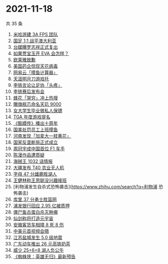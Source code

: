 # 2021-11-18

共 35 条

<!-- BEGIN ZHIHUSEARCH -->
<!-- 最后更新时间 Thu Nov 18 2021 21:18:47 GMT+0800 (China Standard Time) -->
1. [米哈游建 3A FPS 团队](https://www.zhihu.com/search?q=米哈游)
1. [国足 1:1 战平澳大利亚](https://www.zhihu.com/search?q=中国男足)
1. [台媒曝罗志祥正式复出](https://www.zhihu.com/search?q=罗志祥)
1. [如果贾宝玉开 EVA 会怎样？](https://www.zhihu.com/search?q=贾宝玉)
1. [欧莱雅致歉](https://www.zhihu.com/search?q=欧莱雅)
1. [美国药企惊现天花病毒](https://www.zhihu.com/search?q=天花)
1. [网易云「摸鱼计算器」](https://www.zhihu.com/search?q=摸鱼计算器)
1. [天涯明月刀游戏托](https://www.zhihu.com/search?q=天涯明月刀)
1. [李铁言论让足协「头疼」](https://www.zhihu.com/search?q=李铁)
1. [李铁赛后发布会](https://www.zhihu.com/search?q=李铁)
1. [蜂花「哭穷」冲上热搜](https://www.zhihu.com/search?q=蜂花)
1. [曝旗舰芯命名天玑 9000](https://www.zhihu.com/search?q=天玑9000)
1. [女大学生毕业做私人保镖](https://www.zhihu.com/search?q=女大学生保镖)
1. [TGA 年度游戏提名](https://www.zhihu.com/search?q=TGA)
1. [《甄嬛传》播出十周年](https://www.zhihu.com/search?q=甄嬛传十周年)
1. [国美处罚员工上班摸鱼](https://www.zhihu.com/search?q=国美)
1. [河南发现「加拿大一枝黄花」](https://www.zhihu.com/search?q=加拿大一枝黄花)
1. [国家反垄断局正式成立](https://www.zhihu.com/search?q=国家反垄断局)
1. [周冠宇成中国首位 F1 车手](https://www.zhihu.com/search?q=周冠宇)
1. [陈漫作品遭质疑](https://www.zhihu.com/search?q=陈漫)
1. [海贼王 1032 话情报](https://www.zhihu.com/search?q=海贼王)
1. [大疆发布 T40 农业无人机](https://www.zhihu.com/search?q=大疆T40)
1. [字母 47 分雄鹿胜湖人](https://www.zhihu.com/search?q=湖人)
1. [王健林称王思聪没兴趣接班](https://www.zhihu.com/search?q=王健林)
1. [利物浦发生自杀式恐怖袭击](https://www.zhihu.com/search?q=利物浦 恐怖袭击)
1. [库里 37 分勇士胜篮网](https://www.zhihu.com/search?q=勇士)
1. [浦发银行回应 2.95 亿被质押](https://www.zhihu.com/search?q=浦发银行)
1. [僵尸鱼古蛋白杀灭肿瘤](https://www.zhihu.com/search?q=僵尸鱼)
1. [仙剑称将打造元宇宙](https://www.zhihu.com/search?q=仙剑奇侠传)
1. [安徽客货车相撞 8 死 8 伤](https://www.zhihu.com/search?q=安徽客货车相撞)
1. [中美元首视频会晤](https://www.zhihu.com/search?q=中美视频会晤)
1. [江苏盐城发生 5.0 级地震](https://www.zhihu.com/search?q=盐城地震)
1. [广东动车推出 26 元高铁奶茶](https://www.zhihu.com/search?q=高铁奶茶)
1. [威少 25+6+8 湖人负公牛](https://www.zhihu.com/search?q=湖人)
1. [《蜘蛛侠：英雄无归》最新预告](https://www.zhihu.com/search?q=蜘蛛侠)
<!-- END ZHIHUSEARCH -->

